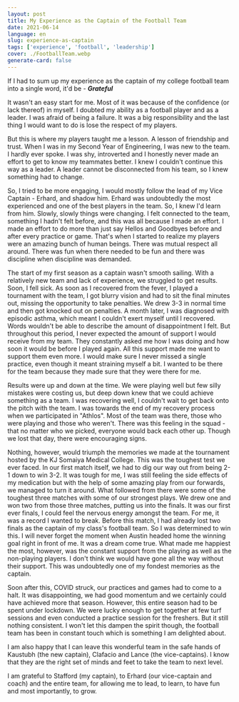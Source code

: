 ```yaml
---
layout: post
title: My Experience as the Captain of the Football Team
date: 2021-06-14
language: en
slug: experience-as-captain
tags: ['experience', 'football', 'leadership']
cover: ./FootballTeam.webp
generate-card: false
---
```


If I had to sum up my experience as the captain of my college football team into a single word, it'd be - ***Grateful***

It wasn't an easy start for me. Most of it was because of the confidence (or lack thereof) in myself. I doubted my ability as a football player and as a leader. I was afraid of being a failure. It was a big responsibility and the last thing I would want to do is lose the respect of my players.

But this is where my players taught me a lesson. A lesson of friendship and trust. When I was in my Second Year of Engineering, I was new to the team. I hardly ever spoke. I was shy, introverted and I honestly never made an effort to get to know my teammates better. I knew I couldn't continue this way as a leader. A leader cannot be disconnected from his team, so I knew something had to change.

So, I tried to be more engaging, I would mostly follow the lead of my Vice Captain - Erhard, and shadow him. Erhard was undoubtedly the most experienced and one of the best players in the team. So, I knew I'd learn from him. Slowly, slowly things were changing. I felt connected to the team, something I hadn't felt before, and this was all because I made an effort. I made an effort to do more than just say Hellos and Goodbyes before and after every practice or game. That's when I started to realize my players were an amazing bunch of human beings. There was mutual respect all around. There was fun when there needed to be fun and there was discipline when discipline was demanded.

The start of my first season as a captain wasn't smooth sailing. With a relatively new team and lack of experience, we struggled to get results. Soon, I fell sick. As soon as I recovered from the fever, I played a tournament with the team, I got blurry vision and had to sit the final minutes out, missing the opportunity to take penalties. We drew 3-3 in normal time and then got knocked out on penalties. A month later, I was diagnosed with episodic asthma, which meant I couldn't exert myself until I recovered. Words wouldn't be able to describe the amount of disappointment I felt. But throughout this period, I never expected the amount of support I would receive from my team. They constantly asked me how I was doing and how soon it would be before I played again. All this support made me want to support them even more. I would make sure I never missed a single practice, even though it meant straining myself a bit. I wanted to be there for the team because they made sure that they were there for me.

Results were up and down at the time. We were playing well but few silly mistakes were costing us, but deep down knew that we could achieve something as a team. I was recovering well, I couldn't wait to get back onto the pitch with the team. I was towards the end of my recovery process when we participated in "Athlos". Most of the team was there, those who were playing and those who weren't. There was this feeling in the squad - that no matter who we picked, everyone would back each other up. Though we lost that day, there were encouraging signs. 

Nothing, however, would triumph the memories we made at the tournament hosted by the KJ Somaiya Medical College. This was the toughest test we ever faced. In our first match itself, we had to dig our way out from being 2-1 down to win 3-2. It was tough for me, I was still feeling the side effects of my medication but with the help of some amazing play from our forwards, we managed to turn it around. What followed from there were some of the toughest three matches with some of our strongest plays. We drew one and won two from those three matches, putting us into the finals. It was our first ever finals, I could feel the nervous energy amongst the team. For me, it was a record I wanted to break. Before this match, I had already lost two finals as the captain of my class's football team. So I was determined to win this. I will never forget the moment when Austin headed home the winning goal right in front of me. It was a dream come true. What made me happiest the most, however, was the constant support from the playing as well as the non-playing players. I don't think we would have gone all the way without their support. This was undoubtedly one of my fondest memories as the captain.

Soon after this, COVID struck, our practices and games had to come to a halt. It was disappointing, we had good momentum and we certainly could have achieved more that season. However, this entire season had to be spent under lockdown. We were lucky enough to get together at few turf sessions and even conducted a practice session for the freshers. But it still nothing consistent. I won't let this dampen the spirit though, the football team has been in constant touch which is something I am delighted about.

I am also happy that I can leave this wonderful team in the safe hands of Kaustubh (the new captain), Clafacio and Lance (the vice-captains). I know that they are the right set of minds and feet to take the team to next level.

I am grateful to Stafford (my captain), to Erhard (our vice-captain and coach) and the entire team, for allowing me to lead, to learn, to have fun and most importantly, to grow.